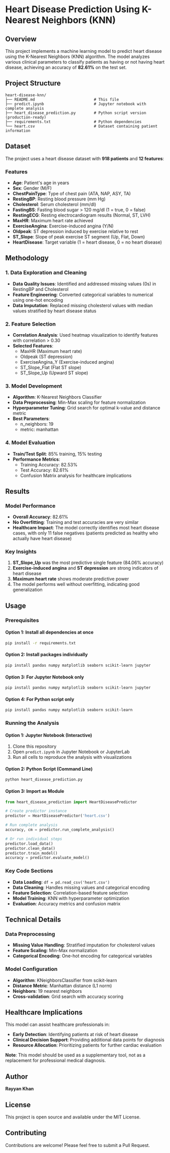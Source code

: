 # Heart Disease Prediction Using K-Nearest Neighbors (KNN)

## Overview

This project implements a machine learning model to predict heart disease using the K-Nearest Neighbors (KNN) algorithm. The model analyzes various clinical parameters to classify patients as having or not having heart disease, achieving an accuracy of **82.61%** on the test set.

## Project Structure

```
heart-disease-knn/
├── README.md                          # This file
├── predict.ipynb                      # Jupyter notebook with complete analysis
├── heart_disease_prediction.py        # Python script version (production-ready)
├── requirements.txt                   # Python dependencies
└── heart.csv                          # Dataset containing patient information
```

## Dataset

The project uses a heart disease dataset with **918 patients** and **12 features**:

### Features
- **Age**: Patient's age in years
- **Sex**: Gender (M/F)
- **ChestPainType**: Type of chest pain (ATA, NAP, ASY, TA)
- **RestingBP**: Resting blood pressure (mm Hg)
- **Cholesterol**: Serum cholesterol (mm/dl)
- **FastingBS**: Fasting blood sugar > 120 mg/dl (1 = true, 0 = false)
- **RestingECG**: Resting electrocardiogram results (Normal, ST, LVH)
- **MaxHR**: Maximum heart rate achieved
- **ExerciseAngina**: Exercise-induced angina (Y/N)
- **Oldpeak**: ST depression induced by exercise relative to rest
- **ST_Slope**: Slope of peak exercise ST segment (Up, Flat, Down)
- **HeartDisease**: Target variable (1 = heart disease, 0 = no heart disease)

## Methodology

### 1. Data Exploration and Cleaning
- **Data Quality Issues**: Identified and addressed missing values (0s) in RestingBP and Cholesterol
- **Feature Engineering**: Converted categorical variables to numerical using one-hot encoding
- **Data Imputation**: Replaced missing cholesterol values with median values stratified by heart disease status

### 2. Feature Selection
- **Correlation Analysis**: Used heatmap visualization to identify features with correlation > 0.30
- **Selected Features**:
  - MaxHR (Maximum heart rate)
  - Oldpeak (ST depression)
  - ExerciseAngina_Y (Exercise-induced angina)
  - ST_Slope_Flat (Flat ST slope)
  - ST_Slope_Up (Upward ST slope)

### 3. Model Development
- **Algorithm**: K-Nearest Neighbors Classifier
- **Data Preprocessing**: Min-Max scaling for feature normalization
- **Hyperparameter Tuning**: Grid search for optimal k-value and distance metric
- **Best Parameters**:
  - n_neighbors: 19
  - metric: manhattan

### 4. Model Evaluation
- **Train/Test Split**: 85% training, 15% testing
- **Performance Metrics**:
  - Training Accuracy: 82.53%
  - Test Accuracy: 82.61%
  - Confusion Matrix analysis for healthcare implications

## Results

### Model Performance
- **Overall Accuracy**: 82.61%
- **No Overfitting**: Training and test accuracies are very similar
- **Healthcare Impact**: The model correctly identifies most heart disease cases, with only 11 false negatives (patients predicted as healthy who actually have heart disease)

### Key Insights
1. **ST_Slope_Up** was the most predictive single feature (84.06% accuracy)
2. **Exercise-induced angina** and **ST depression** are strong indicators of heart disease
3. **Maximum heart rate** shows moderate predictive power
4. The model performs well without overfitting, indicating good generalization

## Usage

### Prerequisites

#### Option 1: Install all dependencies at once
```bash
pip install -r requirements.txt
```

#### Option 2: Install packages individually
```bash
pip install pandas numpy matplotlib seaborn scikit-learn jupyter
```

#### Option 3: For Jupyter Notebook only
```bash
pip install pandas numpy matplotlib seaborn scikit-learn jupyter
```

#### Option 4: For Python script only
```bash
pip install pandas numpy matplotlib seaborn scikit-learn
```

### Running the Analysis

#### Option 1: Jupyter Notebook (Interactive)
1. Clone this repository
2. Open `predict.ipynb` in Jupyter Notebook or JupyterLab
3. Run all cells to reproduce the analysis with visualizations

#### Option 2: Python Script (Command Line)
```bash
python heart_disease_prediction.py
```

#### Option 3: Import as Module
```python
from heart_disease_prediction import HeartDiseasePredictor

# Create predictor instance
predictor = HeartDiseasePredictor('heart.csv')

# Run complete analysis
accuracy, cm = predictor.run_complete_analysis()

# Or run individual steps
predictor.load_data()
predictor.clean_data()
predictor.train_model()
accuracy = predictor.evaluate_model()
```

### Key Code Sections
- **Data Loading**: `df = pd.read_csv('heart.csv')`
- **Data Cleaning**: Handles missing values and categorical encoding
- **Feature Selection**: Correlation-based feature selection
- **Model Training**: KNN with hyperparameter optimization
- **Evaluation**: Accuracy metrics and confusion matrix

## Technical Details

### Data Preprocessing
- **Missing Value Handling**: Stratified imputation for cholesterol values
- **Feature Scaling**: Min-Max normalization
- **Categorical Encoding**: One-hot encoding for categorical variables

### Model Configuration
- **Algorithm**: KNeighborsClassifier from scikit-learn
- **Distance Metric**: Manhattan distance (L1 norm)
- **Neighbors**: 19 nearest neighbors
- **Cross-validation**: Grid search with accuracy scoring

## Healthcare Implications

This model can assist healthcare professionals in:
- **Early Detection**: Identifying patients at risk of heart disease
- **Clinical Decision Support**: Providing additional data points for diagnosis
- **Resource Allocation**: Prioritizing patients for further cardiac evaluation

**Note**: This model should be used as a supplementary tool, not as a replacement for professional medical diagnosis.

## Author

**Rayyan Khan**

## License

This project is open source and available under the MIT License.

## Contributing

Contributions are welcome! Please feel free to submit a Pull Request.
